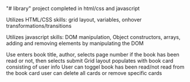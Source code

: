 "# library"
project completed in html/css and javascript

Utilizes HTML/CSS skills: grid layout, variables, onhover transformations/transitions

Utilizes javascript skills: DOM manipulation, Object constructors, arrays, adding and removing elements by manipulating the DOM

Use enters book title, author, selects page number if the book has been read or not, then selects submit
Grid layout populates with book card consisting of user info
User can toggel book has been read/not read from the book card
user can delete all cards or remove specific cards
